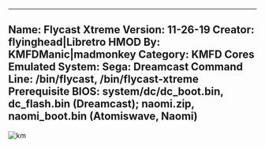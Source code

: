 -----------------------
Name: Flycast Xtreme
Version: 11-26-19
Creator: flyinghead|Libretro
HMOD By: KMFDManic|madmonkey
Category: KMFD Cores
Emulated System: Sega: Dreamcast
Command Line: /bin/flycast, /bin/flycast-xtreme
Prerequisite BIOS: system/dc/dc_boot.bin, dc_flash.bin (Dreamcast); naomi.zip, naomi_boot.bin (Atomiswave, Naomi)
-----------------------
![km](https://i.imgur.com/7gkv6p0.png)
